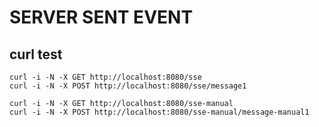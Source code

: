 # SERVER SENT EVENT

## curl test
    curl -i -N -X GET http://localhost:8080/sse
    curl -i -N -X POST http://localhost:8080/sse/message1

    curl -i -N -X GET http://localhost:8080/sse-manual
    curl -i -N -X POST http://localhost:8080/sse-manual/message-manual1